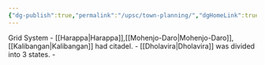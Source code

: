 ```yaml
---
{"dg-publish":true,"permalink":"/upsc/town-planning/","dgHomeLink":true,"dgPassFrontmatter":false}
---
```


Grid System
	- [[Harappa|Harappa]],[[Mohenjo-Daro|Mohenjo-Daro]],[[Kalibangan|Kalibangan]] had citadel.
	- [[Dholavira|Dholavira]] was divided into 3 states. 
	- 